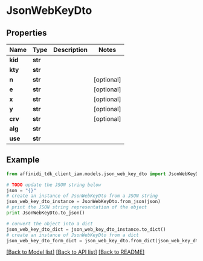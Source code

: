 # JsonWebKeyDto

## Properties

| Name    | Type    | Description | Notes      |
| ------- | ------- | ----------- | ---------- |
| **kid** | **str** |             |
| **kty** | **str** |             |
| **n**   | **str** |             | [optional] |
| **e**   | **str** |             | [optional] |
| **x**   | **str** |             | [optional] |
| **y**   | **str** |             | [optional] |
| **crv** | **str** |             | [optional] |
| **alg** | **str** |             |
| **use** | **str** |             |

## Example

```python
from affinidi_tdk_client_iam.models.json_web_key_dto import JsonWebKeyDto

# TODO update the JSON string below
json = "{}"
# create an instance of JsonWebKeyDto from a JSON string
json_web_key_dto_instance = JsonWebKeyDto.from_json(json)
# print the JSON string representation of the object
print JsonWebKeyDto.to_json()

# convert the object into a dict
json_web_key_dto_dict = json_web_key_dto_instance.to_dict()
# create an instance of JsonWebKeyDto from a dict
json_web_key_dto_form_dict = json_web_key_dto.from_dict(json_web_key_dto_dict)
```

[[Back to Model list]](../README.md#documentation-for-models) [[Back to API list]](../README.md#documentation-for-api-endpoints) [[Back to README]](../README.md)
